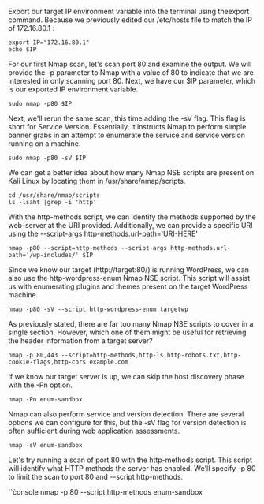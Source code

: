 Export our target IP environment variable into the terminal using theexport command. Because we previously edited our /etc/hosts file to match the IP of 172.16.80.1 :

```console
export IP="172.16.80.1"
echo $IP
```

For our first Nmap scan, let's scan port 80 and examine the output. We will provide the -p parameter to Nmap with a value of 80 to indicate that we are interested in only scanning port 80. Next, we have our $IP parameter, which is our exported IP environment variable.

```console
sudo nmap -p80 $IP
```

Next, we'll rerun the same scan, this time adding the -sV flag. This flag is short for Service Version. Essentially, it instructs Nmap to perform simple banner grabs in an attempt to enumerate the service and service version running on a machine.

```console
sudo nmap -p80 -sV $IP
```

We can get a better idea about how many Nmap NSE scripts are present on Kali Linux by locating them in /usr/share/nmap/scripts.

```console
cd /usr/share/nmap/scripts
ls -lsaht |grep -i 'http'
```

With the http-methods script, we can identify the methods supported by the web-server at the URI provided. Additionally, we can provide a specific URI using the --script-args http-methods.url-path='URI-HERE'

```console
nmap -p80 --script=http-methods --script-args http-methods.url-path='/wp-includes/' $IP
```

Since we know our target (http://target:80/) is running WordPress, we can also use the http-wordpress-enum Nmap NSE script. This script will assist us with enumerating plugins and themes present on the target WordPress machine.

```console
nmap -p80 -sV --script http-wordpress-enum targetwp
```

As previously stated, there are far too many Nmap NSE scripts to cover in a single section. However, which one of them might be useful for retrieving the header information from a target server?

```console
nmap -p 80,443 --script=http-methods,http-ls,http-robots.txt,http-cookie-flags,http-cors example.com
```

If we know our target server is up, we can skip the host discovery phase with the -Pn option.

```console
nmap -Pn enum-sandbox
```

Nmap can also perform service and version detection. There are several options we can configure for this, but the -sV flag for version detection is often sufficient during web application assessments.

```console
nmap -sV enum-sandbox
```

Let's try running a scan of port 80 with the http-methods script. This script will identify what HTTP methods the server has enabled. We'll specify -p 80 to limit the scan to port 80 and --script http-methods.

``c̀onsole
nmap -p 80 --script http-methods enum-sandbox
```

